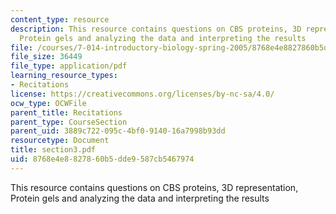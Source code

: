 ```yaml
---
content_type: resource
description: This resource contains questions on CBS proteins, 3D representation,
  Protein gels and analyzing the data and interpreting the results
file: /courses/7-014-introductory-biology-spring-2005/8768e4e8827860b5dde9587cb5467974_section3.pdf
file_size: 36449
file_type: application/pdf
learning_resource_types:
- Recitations
license: https://creativecommons.org/licenses/by-nc-sa/4.0/
ocw_type: OCWFile
parent_title: Recitations
parent_type: CourseSection
parent_uid: 3889c722-095c-4bf0-9140-16a7998b93dd
resourcetype: Document
title: section3.pdf
uid: 8768e4e8-8278-60b5-dde9-587cb5467974
---
```

This resource contains questions on CBS proteins, 3D representation, Protein gels and analyzing the data and interpreting the results